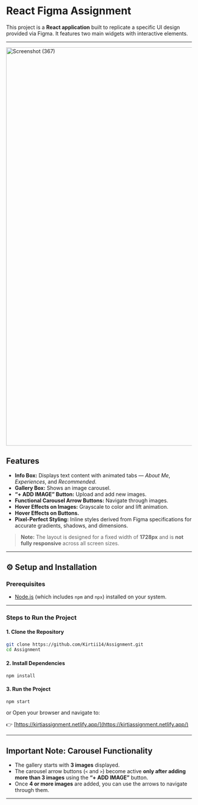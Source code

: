 # React Figma Assignment

This project is a **React application** built to replicate a specific UI design provided via Figma.
It features two main widgets with interactive elements.

---


<img width="1920" height="1080" alt="Screenshot (367)" src="https://github.com/user-attachments/assets/546e6f18-d0e5-4388-813f-9eeec67c13dd" />


##  Features

* **Info Box:** Displays text content with animated tabs — *About Me*, *Experiences*, and *Recommended*.
* **Gallery Box:** Shows an image carousel.
* **“+ ADD IMAGE” Button:** Upload and add new images.
* **Functional Carousel Arrow Buttons:** Navigate through images.
* **Hover Effects on Images:** Grayscale to color and lift animation.
* **Hover Effects on Buttons.**
* **Pixel-Perfect Styling:** Inline styles derived from Figma specifications for accurate gradients, shadows, and dimensions.

> **Note:** The layout is designed for a fixed width of **1728px** and is **not fully responsive** across all screen sizes.

---

## ⚙️ Setup and Installation

### Prerequisites

* [Node.js](https://nodejs.org/) (which includes `npm` and `npx`) installed on your system.

---

###  Steps to Run the Project

#### 1. Clone the Repository

```bash
git clone https://github.com/Kirtii14/Assignment.git
cd Assignment
```

#### 2. Install Dependencies

```bash
npm install
```

#### 3. Run the Project

```bash
npm start
```
or 
Open your browser and navigate to:

👉 [https://kirtiassignment.netlify.app/](https://kirtiassignment.netlify.app/)

---

##  Important Note: Carousel Functionality

* The gallery starts with **3 images** displayed.
* The carousel arrow buttons (`<` and `>`) become active **only after adding more than 3 images** using the **“+ ADD IMAGE”** button.
* Once **4 or more images** are added, you can use the arrows to navigate through them.

---
